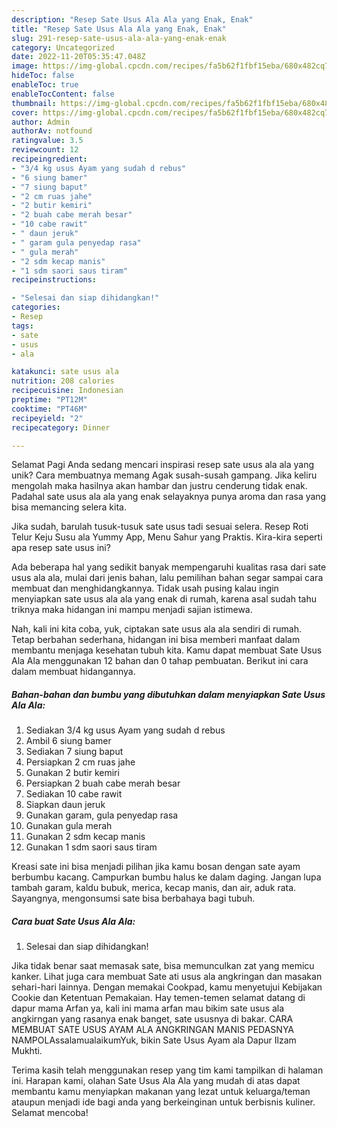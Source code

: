 ```yaml
---
description: "Resep Sate Usus Ala Ala yang Enak, Enak"
title: "Resep Sate Usus Ala Ala yang Enak, Enak"
slug: 291-resep-sate-usus-ala-ala-yang-enak-enak
category: Uncategorized
date: 2022-11-20T05:35:47.048Z
image: https://img-global.cpcdn.com/recipes/fa5b62f1fbf15eba/680x482cq70/sate-usus-ala-ala-foto-resep-utama.jpg
hideToc: false
enableToc: true
enableTocContent: false
thumbnail: https://img-global.cpcdn.com/recipes/fa5b62f1fbf15eba/680x482cq70/sate-usus-ala-ala-foto-resep-utama.jpg
cover: https://img-global.cpcdn.com/recipes/fa5b62f1fbf15eba/680x482cq70/sate-usus-ala-ala-foto-resep-utama.jpg
author: Admin
authorAv: notfound
ratingvalue: 3.5
reviewcount: 12
recipeingredient:
- "3/4 kg usus Ayam yang sudah d rebus"
- "6 siung bamer"
- "7 siung baput"
- "2 cm ruas jahe"
- "2 butir kemiri"
- "2 buah cabe merah besar"
- "10 cabe rawit"
- " daun jeruk"
- " garam gula penyedap rasa"
- " gula merah"
- "2 sdm kecap manis"
- "1 sdm saori saus tiram"
recipeinstructions:

- "Selesai dan siap dihidangkan!"
categories:
- Resep
tags:
- sate
- usus
- ala

katakunci: sate usus ala 
nutrition: 208 calories
recipecuisine: Indonesian
preptime: "PT12M"
cooktime: "PT46M"
recipeyield: "2"
recipecategory: Dinner

---
```



Selamat Pagi Anda sedang mencari inspirasi resep sate usus ala ala yang unik? Cara membuatnya memang Agak susah-susah gampang. Jika keliru mengolah maka hasilnya akan hambar dan justru cenderung tidak enak. Padahal sate usus ala ala yang enak selayaknya punya aroma dan rasa yang bisa memancing selera kita.


Jika sudah, barulah tusuk-tusuk sate usus tadi sesuai selera. Resep Roti Telur Keju Susu ala Yummy App, Menu Sahur yang Praktis. Kira-kira seperti apa resep sate usus ini?

Ada beberapa hal yang sedikit banyak mempengaruhi kualitas rasa dari sate usus ala ala, mulai dari jenis bahan, lalu pemilihan bahan segar sampai cara membuat dan menghidangkannya. Tidak usah pusing kalau ingin menyiapkan sate usus ala ala yang enak di rumah, karena asal sudah tahu triknya maka hidangan ini mampu menjadi sajian istimewa.


Nah, kali ini kita coba, yuk, ciptakan sate usus ala ala sendiri di rumah. Tetap berbahan sederhana, hidangan ini bisa memberi manfaat dalam membantu menjaga kesehatan tubuh kita. Kamu dapat membuat Sate Usus Ala Ala menggunakan 12 bahan dan 0 tahap pembuatan. Berikut ini cara dalam membuat hidangannya.

<!--inarticleads1-->

##### Bahan-bahan dan bumbu yang dibutuhkan dalam menyiapkan Sate Usus Ala Ala:

1. Sediakan 3/4 kg usus Ayam yang sudah d rebus
1. Ambil 6 siung bamer
1. Sediakan 7 siung baput
1. Persiapkan 2 cm ruas jahe
1. Gunakan 2 butir kemiri
1. Persiapkan 2 buah cabe merah besar
1. Sediakan 10 cabe rawit
1. Siapkan  daun jeruk
1. Gunakan  garam, gula penyedap rasa
1. Gunakan  gula merah
1. Gunakan 2 sdm kecap manis
1. Gunakan 1 sdm saori saus tiram


Kreasi sate ini bisa menjadi pilihan jika kamu bosan dengan sate ayam berbumbu kacang. Campurkan bumbu halus ke dalam daging. Jangan lupa tambah garam, kaldu bubuk, merica, kecap manis, dan air, aduk rata. Sayangnya, mengonsumsi sate bisa berbahaya bagi tubuh. 

<!--inarticleads2-->

##### Cara buat Sate Usus Ala Ala:


1. Selesai dan siap dihidangkan!

Jika tidak benar saat memasak sate, bisa memunculkan zat yang memicu kanker. Lihat juga cara membuat Sate ati usus ala angkringan dan masakan sehari-hari lainnya. Dengan memakai Cookpad, kamu menyetujui Kebijakan Cookie dan Ketentuan Pemakaian. Hay temen-temen selamat datang di dapur mama Arfan ya, kali ini mama arfan mau bikim sate usus ala angkirngan yang rasanya enak banget, sate ususnya di bakar. CARA MEMBUAT SATE USUS AYAM ALA ANGKRINGAN MANIS PEDASNYA NAMPOLAssalamualaikumYuk, bikin Sate Usus Ayam ala Dapur Ilzam Mukhti. 

Terima kasih telah menggunakan resep yang tim kami tampilkan di halaman ini. Harapan kami, olahan Sate Usus Ala Ala yang mudah di atas dapat membantu kamu menyiapkan makanan yang lezat untuk keluarga/teman ataupun menjadi ide bagi anda yang berkeinginan untuk berbisnis kuliner. Selamat mencoba!
